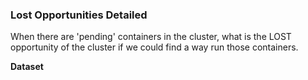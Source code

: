 ### Lost Opportunities Detailed

When there are 'pending' containers in the cluster, what is the LOST opportunity of the cluster if we could find a way run those containers.

**Dataset**

